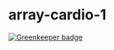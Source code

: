 # array-cardio-1

[![Greenkeeper badge](https://badges.greenkeeper.io/gilbertginsberg/array-cardio-1.svg)](https://greenkeeper.io/)
